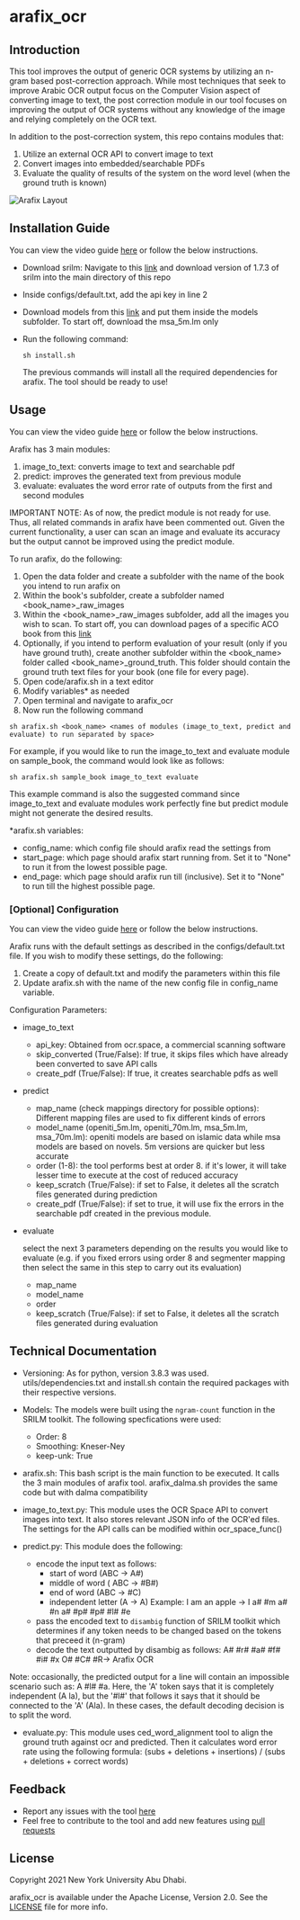 # arafix_ocr

## Introduction
This tool improves the output of generic OCR systems by utilizing an n-gram based post-correction approach. While most techniques that seek to improve Arabic OCR output focus on the Computer Vision aspect of converting image to text, the post correction module in our tool focuses on improving the output of OCR systems without any knowledge of the image and relying completely on the OCR text. 

In addition to the post-correction system, this repo contains modules that: 
1) Utilize an external OCR API to convert image to text
2) Convert images into embedded/searchable PDFs
3) Evaluate the quality of results of the system on the word level (when the ground truth is known)

![Arafix Layout](https://github.com/aizazansari/arafix_ocr/blob/841b9deca62abe53b5647474de4a72536fb0d37f/code/utils/Arafix%20Layout.png)

## Installation Guide

You can view the video guide [here](https://drive.google.com/file/d/16rBqltKZ2vWwkrjNsTxvIFLl9QTFQbmF/view) or follow the below instructions.

- Download srilm: Navigate to this [link](http://www.speech.sri.com/projects/srilm/download.html) and download version of 1.7.3 of srilm into the main directory of this repo
- Inside configs/default.txt, add the api key in line 2
- Download models from this [link](https://drive.google.com/drive/folders/1TTcSZsC-NSo2TQbcznv3mSvus7m2i5Xp?usp=sharing) and put them inside the models subfolder. To start off, download the msa_5m.lm only
- Run the following command:
  
  ```sh install.sh```
  
  The previous commands will install all the required dependencies for arafix. The tool should be ready to use!
  
## Usage

You can view the video guide [here](https://drive.google.com/file/d/16rBqltKZ2vWwkrjNsTxvIFLl9QTFQbmF/view) or follow the below instructions.

Arafix has 3 main modules:
1) image_to_text: converts image to text and searchable pdf
2) predict: improves the generated text from previous module
3) evaluate: evaluates the word error rate of outputs from the first and second modules

IMPORTANT NOTE: As of now, the predict module is not ready for use. Thus, all related commands in arafix have been commented out. Given the current functionality, a user can scan an image and evaluate its accuracy but the output cannot be improved using the predict module.

To run arafix, do the following:
1) Open the data folder and create a subfolder with the name of the book you intend to run arafix on
2) Within the book's subfolder, create a subfolder named <book_name>_raw_images
3) Within the <book_name>_raw_images subfolder, add all the images you wish to scan. To start off, you can download pages of a specific ACO book from this [link](https://nyu.app.box.com/s/7bp5pxmzbs5b3hthsbhvnibe5hfzq75i/folder/139338071947)
4) Optionally, if you intend to perform evaluation of your result (only if you have ground truth), create another subfolder within the <book_name> folder called <book_name>_ground_truth. This folder should contain the ground truth text files for your book (one file for every page). 
5) Open code/arafix.sh in a text editor
6) Modify variables* as needed
7) Open terminal and navigate to arafix_ocr
8) Now run the following command 

  ```sh arafix.sh <book_name> <names of modules (image_to_text, predict and evaluate) to run separated by space>```
  
  For example, if you would like to run the image_to_text and evaluate module on sample_book, the command would look like as follows:
  

  ```sh arafix.sh sample_book image_to_text evaluate```

  
  This example command is also the suggested command since image_to_text and evaluate modules work perfectly fine but predict module might not generate the desired results.
  
*arafix.sh variables:
- config_name: which config file should arafix read the settings from
- start_page: which page should arafix start running from. Set it to "None" to run it from the lowest possible page.
- end_page: which page should arafix run till (inclusive). Set it to "None" to run till the highest possible page.

### [Optional] Configuration

You can view the video guide [here](https://drive.google.com/file/d/1w8k352Rs-ZoBe0_gJQyVzrijCP-JpTU9/view?usp=sharing) or follow the below instructions.

Arafix runs with the default settings as described in the configs/default.txt file. If you wish to modify these settings, do the following:
1) Create a copy of default.txt and modify the parameters within this file
2) Update arafix.sh with the name of the new config file in config_name variable.

Configuration Parameters:
- image_to_text
  - api_key: Obtained from ocr.space, a commercial scanning software
  - skip_converted (True/False): If true, it skips files which have already been converted to save API calls
  - create_pdf (True/False): If true, it creates searchable pdfs as well

- predict
  - map_name (check mappings directory for possible options): Different mapping files are used to fix different kinds of errors
  - model_name (openiti_5m.lm, openiti_70m.lm, msa_5m.lm, msa_70m.lm): openiti models are based on islamic data while msa models are based on novels. 5m versions are quicker but less accurate
  - order (1-8): the tool performs best at order 8. if it's lower, it will take lesser time to execute at the cost of reduced accuracy
  - keep_scratch (True/False): if set to False, it deletes all the scratch files generated during prediction
  - create_pdf (True/False): if set to true, it will use fix the errors in the searchable pdf created in the previous module.

- evaluate

  select the next 3 parameters depending on the results you would like to evaluate (e.g. if you fixed errors using order 8 and segmenter mapping then select the same in this step to carry out its evaluation)
  
  - map_name 
  - model_name
  - order
  - keep_scratch (True/False): if set to False, it deletes all the scratch files generated during evaluation


## Technical Documentation
  - Versioning: As for python, version 3.8.3 was used. utils/dependencies.txt and install.sh contain the required packages with their respective versions.
  - Models: The models were built using the ```ngram-count``` function in the SRILM toolkit. The following specfications were used:
    - Order: 8
    - Smoothing: Kneser-Ney
    - keep-unk: True

  - arafix.sh: This bash script is the main function to be executed. It calls the 3 main modules of arafix tool. arafix_dalma.sh provides the same code but with dalma compatibility
  - image_to_text.py: This module uses the OCR Space API to convert images into text. It also stores relevant JSON info of the OCR'ed files. The settings for the API calls can be modified within ocr_space_func() 
  - predict.py: This module does the following:
    - encode the input text as follows:
      - start of word (ABC -> A\#)
      - middle of word ( ABC -> \#B\#)
      - end of word (ABC -> \#C)
      - independent letter (A -> A)
    Example: I am an apple -> I a# #m a# #n a# #p# #p# #l# #e
    - pass the encoded text to ```disambig``` function of SRILM toolkit which determines if any token needs to be changed based on the tokens that preceed it (n-gram)
    - decode the text outputted by disambig as follows:
      A# #r# #a# #f# #i# #x O# #C# #R-> Arafix OCR
      
Note: occasionally, the predicted output for a line will contain an impossible scenario such as: A #l# #a. Here, the 'A' token says that it is completely independent (A la), but the '#l#' that follows it says that it should be connected to the 'A' (Ala). In these cases, the default decoding decision is to split the word.
      
  - evaluate.py: This module uses ced_word_alignment tool to align the ground truth against ocr and predicted. Then it calculates word error rate using the following formula: (subs + deletions + insertions) / (subs + deletions + correct words) 

## Feedback

- Report any issues with the tool [here](https://github.com/aizazansari/arafix_ocr/issues)
- Feel free to contribute to the tool and add new features using [pull requests](https://github.com/aizazansari/arafix_ocr/pulls)

## License

Copyright 2021 New York University Abu Dhabi.

arafix_ocr is available under the Apache License, Version 2.0.
See the [LICENSE](/LICENSE) file for more info.
  
